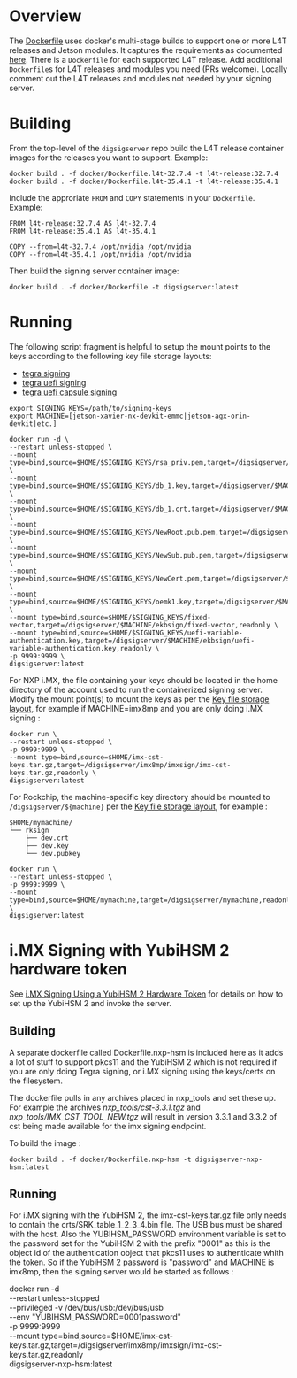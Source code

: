 # Overview

The [Dockerfile](Dockerfile) uses docker's multi-stage builds to support one or more L4T releases and Jetson modules.  It captures the requirements as documented [here](../doc/tegrasign.md).  There is a `Dockerfile` for each supported L4T release.  Add additional `Dockerfile`s for L4T releases and modules you need (PRs welcome).  Locally comment out the L4T releases and modules not needed by your signing server.

# Building

From the top-level of the `digsigserver` repo build the L4T release container images for the releases you want to support.  Example:

```
docker build . -f docker/Dockerfile.l4t-32.7.4 -t l4t-release:32.7.4
docker build . -f docker/Dockerfile.l4t-35.4.1 -t l4t-release:35.4.1
```

Include the approriate `FROM` and `COPY` statements in your `Dockerfile`.  Example:

```
FROM l4t-release:32.7.4 AS l4t-32.7.4
FROM l4t-release:35.4.1 AS l4t-35.4.1
```

```
COPY --from=l4t-32.7.4 /opt/nvidia /opt/nvidia
COPY --from=l4t-35.4.1 /opt/nvidia /opt/nvidia
```

Then build the signing server container image:

```
docker build . -f docker/Dockerfile -t digsigserver:latest
```

# Running

The following script fragment is helpful to setup the mount points to the keys according to the following key file storage layouts:

* [tegra signing](../doc/tegrasign.md#Key-file-storage-layout)
* [tegra uefi signing](../doc/uefisign.md#key-file-storage-layout)
* [tegra uefi capsule signing](../doc/ueficapsulesign.md#key-file-storage-layout)

```
export SIGNING_KEYS=/path/to/signing-keys
export MACHINE=[jetson-xavier-nx-devkit-emmc|jetson-agx-orin-devkit|etc.]

docker run -d \
--restart unless-stopped \
--mount type=bind,source=$HOME/$SIGNING_KEYS/rsa_priv.pem,target=/digsigserver/$MACHINE/tegrasign/rsa_priv.pem,readonly \
--mount type=bind,source=$HOME/$SIGNING_KEYS/db_1.key,target=/digsigserver/$MACHINE/uefisign/db.key,readonly \
--mount type=bind,source=$HOME/$SIGNING_KEYS/db_1.crt,target=/digsigserver/$MACHINE/uefisign/db.crt,readonly \
--mount type=bind,source=$HOME/$SIGNING_KEYS/NewRoot.pub.pem,target=/digsigserver/$MACHINE/ueficapsulesign/trusted_public_cert.pem,readonly \
--mount type=bind,source=$HOME/$SIGNING_KEYS/NewSub.pub.pem,target=/digsigserver/$MACHINE/ueficapsulesign/other_public_cert.pem,readonly \
--mount type=bind,source=$HOME/$SIGNING_KEYS/NewCert.pem,target=/digsigserver/$MACHINE/ueficapsulesign/signer_private_cert.pem,readonly \
--mount type=bind,source=$HOME/$SIGNING_KEYS/oemk1.key,target=/digsigserver/$MACHINE/ekbsign/oemk1.key,readonly \
--mount type=bind,source=$HOME/$SIGNING_KEYS/fixed-vector,target=/digsigserver/$MACHINE/ekbsign/fixed-vector,readonly \
--mount type=bind,source=$HOME/$SIGNING_KEYS/uefi-variable-authentication.key,target=/digsigserver/$MACHINE/ekbsign/uefi-variable-authentication.key,readonly \
-p 9999:9999 \
digsigserver:latest
```
For NXP i.MX, the file containing your keys should be located in the home directory of the account used to run the containerized signing server.  
Modify the mount point(s) to mount the keys as per the [Key file storage layout](../doc/imxsign.md#Keyfile-storage-layout), for example 
if MACHINE=imx8mp and you are only doing i.MX signing :
```
docker run \
--restart unless-stopped \
-p 9999:9999 \
--mount type=bind,source=$HOME/imx-cst-keys.tar.gz,target=/digsigserver/imx8mp/imxsign/imx-cst-keys.tar.gz,readonly \
digsigserver:latest
```

For Rockchip, the machine-specific key directory should be mounted to `/digsigserver/${machine}` per the [Key file storage layout](../doc/rksign.md#Keyfile-storage-layout), for example :
```
$HOME/mymachine/
└── rksign
    ├── dev.crt
    ├── dev.key
    └── dev.pubkey
```
```
docker run \
--restart unless-stopped \
-p 9999:9999 \
--mount type=bind,source=$HOME/mymachine,target=/digsigserver/mymachine,readonly \
digsigserver:latest
```

# i.MX Signing with YubiHSM 2 hardware token

See [i.MX Signing Using a YubiHSM 2 Hardware Token](../doc/imxsign-yubihsm.md) for details on how to set up the YubiHSM 2 
and invoke the server.

## Building

A separate dockerfile called Dockerfile.nxp-hsm is included here as it adds a lot of stuff to support pkcs11 and the YubiHSM 2 which 
is not required if you are only doing Tegra signing, or i.MX signing using the keys/certs on the filesystem.

The dockerfile pulls in any archives placed in nxp_tools and set these up. For example the archives *nxp_tools/cst-3.3.1.tgz* 
and *nxp_tools/IMX_CST_TOOL_NEW.tgz* will result in version 3.3.1 and 3.3.2 of cst being made available for the imx signing endpoint.

To build the image :

    docker build . -f docker/Dockerfile.nxp-hsm -t digsigserver-nxp-hsm:latest

## Running

For i.MX signing with the YubiHSM 2, the imx-cst-keys.tar.gz file only needs to contain the crts/SRK_table_1_2_3_4.bin file. The USB bus 
must be shared with the host. Also the YUBIHSM_PASSWORD environment variable is set to the password set for the YubiHSM 2 with the prefix "0001" 
as this is the object id of the authentication object that pkcs11 uses to authenticate whith the token. So if the YubiHSM 2 password is 
"password" and MACHINE is imx8mp, then the signing server would be started as follows :

docker run -d \
  --restart unless-stopped \
  --privileged -v /dev/bus/usb:/dev/bus/usb \
  --env "YUBIHSM_PASSWORD=0001password" \
  -p 9999:9999 \
  --mount type=bind,source=$HOME/imx-cst-keys.tar.gz,target=/digsigserver/imx8mp/imxsign/imx-cst-keys.tar.gz,readonly \
  digsigserver-nxp-hsm:latest


